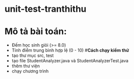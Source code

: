 # unit-test-tranthithu
# Mô tả bài toán:
- Đếm học sinh giỏi (>= 8.0)
- Tính điểm trung bình hợp lệ (0 - 10)
#**Cách chạy kiểm thử**
- tạo thư mục src, test
- tạo file StudentAnalyzer.java và StudentAnalyzerTest.java
- thêm thư viện
- chạy chương trình



